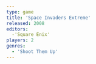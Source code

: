 ```yaml
---
type: game
title: 'Space Invaders Extreme'
released: 2008
editors: 
  -'Square Enix'
players: 2
genres:
  - 'Shoot Them Up'
---
```

